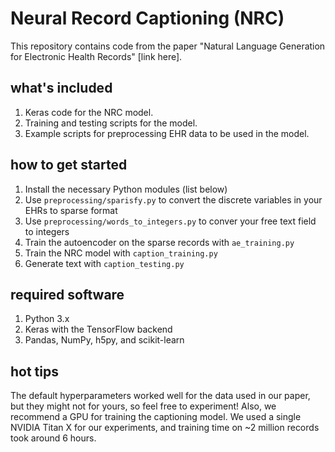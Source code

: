 # Neural Record Captioning (NRC)
This repository contains code from the paper "Natural Language Generation for Electronic Health Records" [link here].

## what's included
  1. Keras code for the NRC model.
  2. Training and testing scripts for the model.
  3. Example scripts for preprocessing EHR data to be used in the model.

## how to get started
  1. Install the necessary Python modules (list below)
  2. Use `preprocessing/sparisfy.py` to convert the discrete variables in your EHRs to sparse format
  3. Use `preprocessing/words_to_integers.py` to conver your free text field to integers
  4. Train the autoencoder on the sparse records with `ae_training.py`
  5. Train the NRC model with `caption_training.py`
  6. Generate text with `caption_testing.py`

## required software
  1. Python 3.x
  1. Keras with the TensorFlow backend
  3. Pandas, NumPy, h5py, and scikit-learn

## hot tips
The default hyperparameters worked well for the data used in our paper, but they might not for yours, so feel free to experiment! Also,
we recommend a GPU for training the captioning model. We used a single NVIDIA Titan X for our experiments, and training
time on ~2 million records took around 6 hours.

